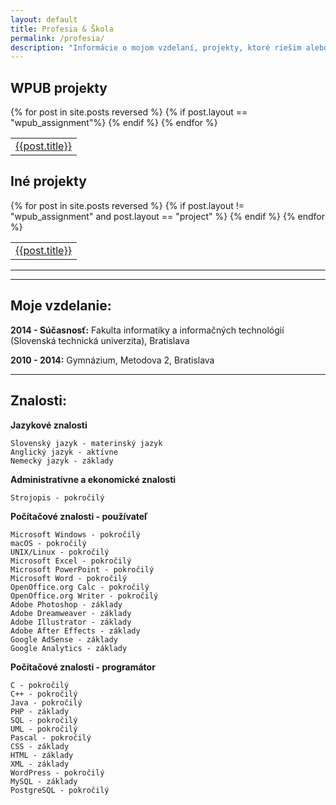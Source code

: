 ```yaml
---
layout: default
title: Profesia & Škola
permalink: /profesia/
description: "Informácie o mojom vzdelaní, projekty, ktoré riešim alebo na ktorých som pracoval. Taktiež dokumentácia k zadaniam z predmetu Webové publikovanie"
---
```

WPUB projekty
---
<table class="list">
    <tr>
        {% for post in site.posts reversed %}
        {% if post.layout == "wpub_assignment"%}
            <td>
                <div class="list-cell">
                    <a href ="{{post.url}}" style="width: 100%; height: 100%; display: block;"> 
                    {{post.title}} 
                    </a>
                </div>
            </td>
        {% endif %}
        {% endfor %}
    </tr>
</table>

Iné projekty
---
<table class="list">
    <tr>
        {% for post in site.posts reversed %}
        {% if post.layout != "wpub_assignment" and post.layout == "project" %}
            <td>
                <div class="list-cell">
                    <a href ="{{post.url}}" style="width: 100%; height: 100%; display: block;"> 
                    {{post.title}} 
                    </a>
                </div>
            </td>
        {% endif %}
        {% endfor %}
    </tr>
</table>

- - - 
- - -

Moje vzdelanie:
---
**2014 - Súčasnosť:** Fakulta informatiky a informačných technológií (Slovenská technická univerzita), Bratislava

**2010 - 2014:** Gymnázium, Metodova 2, Bratislava

- - - 

Znalosti:
---
**Jazykové znalosti**

    Slovenský jazyk - materinský jazyk
    Anglický jazyk - aktívne 
    Nemecký jazyk - základy

**Administratívne a ekonomické znalosti**

    Strojopis - pokročilý

**Počítačové znalosti - používateľ**

    Microsoft Windows - pokročilý
    macOS - pokročilý 
    UNIX/Linux - pokročilý
    Microsoft Excel - pokročilý 
    Microsoft PowerPoint - pokročilý 
    Microsoft Word - pokročilý 
    OpenOffice.org Calc - pokročilý 
    OpenOffice.org Writer - pokročilý   
    Adobe Photoshop - základy 
    Adobe Dreamweaver - základy 
    Adobe Illustrator - základy
    Adobe After Effects - základy 
    Google AdSense - základy 
    Google Analytics - základy

**Počítačové znalosti - programátor**

    C - pokročilý 
    C++ - pokročilý 
    Java - pokročilý 
    PHP - základy 
    SQL - pokročilý 
    UML - pokročilý  
    Pascal - pokročilý 
    CSS - základy 
    HTML - základy 
    XML - základy 
    WordPress - pokročilý 
    MySQL - základy 
    PostgreSQL - pokročilý